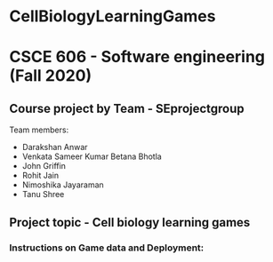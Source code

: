 # CellBiologyLearningGames
# CSCE 606 - Software engineering (Fall 2020)
## Course project by Team - SEprojectgroup ##
Team members:
* Darakshan Anwar 
* Venkata Sameer Kumar Betana Bhotla 
* John Griffin 
* Rohit Jain
* Nimoshika Jayaraman
* Tanu Shree
## Project topic - Cell biology learning games ##
### Instructions on Game data and Deployment:


<!---
1. Connect to FTP Server using the credentials 
2. Navigate to /futuredogter.com/stepstone/workArea/NIH-SEPA-1/activityLib/practice_c1/apps
3. Here you will find our two apps Scramble and guessUp
4. Under these folders inside the folder js, there exists a game_data.js file that is the file containing the words and their respective 5. hints and image names.
5. For the guessUp game, there exists an additional folder containing images that are associated with the words of the game. Each word will contain a hint, a category, and an image to help solve the game. Categories are Plant, Animal or Virus, and Unicellular.
6. For the Scramble game, there are three levels of difficulty, and words need to be entered under the corresponding difficulty level they wished to be a part of.
7. The words themselves cannot contain spaces or other non-alphabetic characters.
8. The image file names and words must be unique.
9. After successfully uploading and/or changing the code on the FTP server, contact the vetmed team so that they will update the changes on the vetmed server
10. For more information, check the final report in the documentation/spring2020 folder
-->
